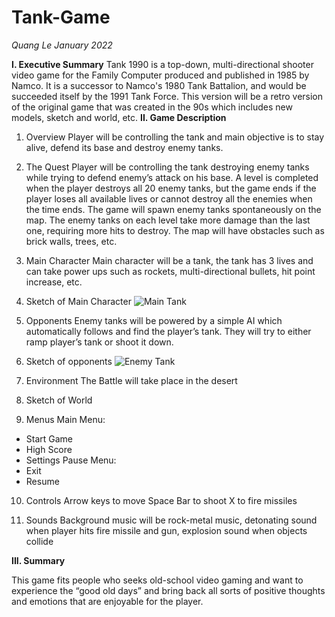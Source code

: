 # Tank-Game

*Quang Le
January 2022*


**I.	Executive Summary**
Tank 1990 is a top-down, multi-directional shooter video game for the Family Computer produced and published in 1985 by Namco. It is a successor to Namco's 1980 Tank Battalion, and would be succeeded itself by the 1991 Tank Force.
This version will be a retro version of the original game that was created in the 90s which includes new models, sketch and world, etc.
**II.	Game Description**
1.	Overview
Player will be controlling the tank and main objective is to stay alive, defend its base and destroy enemy tanks.

2.	The Quest
Player will be controlling the tank destroying enemy tanks while trying to defend enemy’s attack on his base. A level is completed when the player destroys all 20 enemy tanks, but the game ends if the player loses all available lives or cannot destroy all the enemies when the time ends. The game will spawn enemy tanks spontaneously on the map. The enemy tanks on each level take more damage than the last one, requiring more hits to destroy. The map will have obstacles such as brick walls, trees, etc.

3.	Main Character
Main character will be a tank, the tank has 3 lives and can take power ups such as rockets, multi-directional bullets, hit point increase, etc.

4.	Sketch of Main Character
 ![Main Tank](MainTank.png)
5.	Opponents
Enemy tanks will be powered by a simple AI which automatically follows and find the player’s tank. They will try to either ramp player’s tank or shoot it down.

6.	Sketch of opponents
 ![Enemy Tank](EnemyTank.png)
7.	Environment
The Battle will take place in the desert

8.	Sketch of World
9.	Menus
Main Menu:
-	Start Game
-	High Score
-	Settings
Pause Menu:
-	Exit
-	Resume

10.	Controls
Arrow keys to move
Space Bar to shoot
X to fire missiles

11.	Sounds
Background music will be rock-metal music, detonating sound when player hits fire missile and gun, explosion sound when objects collide

**III.	Summary**

This game fits people who seeks old-school video gaming and want to experience the “good old days” and bring back all sorts of positive thoughts and emotions that are enjoyable for the player.
